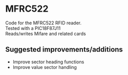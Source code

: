 # MFRC522  

Code for the MFRC522 RFID reader.  
Tested with a PIC18F87J11  
Reads/writes Mifare and related cards  

## Suggested improvements/additions 
* Improve sector heading functions  
* Improve value sector handling
